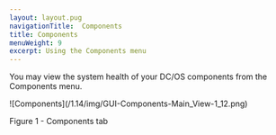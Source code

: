 ```yaml
---
layout: layout.pug
navigationTitle:  Components
title: Components
menuWeight: 9
excerpt: Using the Components menu
---
```


You may view the system health of your DC/OS components from the Components menu.

![Components]\(/1.14/img/GUI-Components-Main_View-1_12.png)

Figure 1 - Components tab
